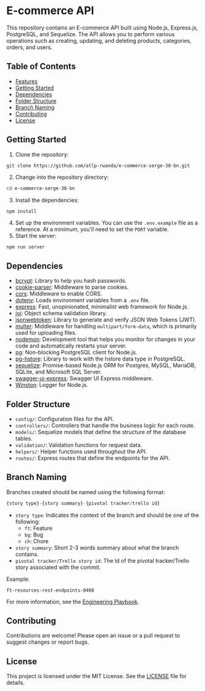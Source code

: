 E-commerce API
===============

This repository contains an E-commerce API built using Node.js, Express.js, PostgreSQL, and Sequelize. The API allows you to perform various operations such as creating, updating, and deleting products, categories, orders, and users.

Table of Contents
-----------------

* [Features](#features)
* [Getting Started](#getting-started)
* [Dependencies](#dependencies)
* [Folder Structure](#folder-structure)
* [Branch Naming](#branch-naming)
* [Contributing](#contributing)
* [License](#license)


Getting Started
---------------

1. Clone the repository:
```bash
git clone https://github.com/atlp-rwanda/e-commerce-serge-30-bn.git
```
2. Change into the repository directory:
```bash
cd e-commerce-serge-30-bn
```
3. Install the dependencies:
```
npm install
```
4. Set up the environment variables. You can use the `.env.example` file as a reference. At a minimum, you'll need to set the `PORT` variable.
5. Start the server:
```
npm run server
```

Dependencies
------------

* [bcrypt](https://www.npmjs.com/package/bcrypt): Library to help you hash passwords.
* [cookie-parser](https://www.npmjs.com/package/cookie-parser): Middleware to parse cookies.
* [cors](https://www.npmjs.com/package/cors): Middleware to enable CORS.
* [dotenv](https://www.npmjs.com/package/dotenv): Loads environment variables from a `.env` file.
* [express](https://www.npmjs.com/package/express): Fast, unopinionated, minimalist web framework for Node.js.
* [joi](https://www.npmjs.com/package/joi): Object schema validation library.
* [jsonwebtoken](https://www.npmjs.com/package/jsonwebtoken): Library to generate and verify JSON Web Tokens (JWT).
* [multer](https://www.npmjs.com/package/multer): Middleware for handling `multipart/form-data`, which is primarily used for uploading files.
* [nodemon](https://www.npmjs.com/package/nodemon): Development tool that helps you monitor for changes in your code and automatically restarts your server.
* [pg](https://www.npmjs.com/package/pg): Non-blocking PostgreSQL client for Node.js.
* [pg-hstore](https://www.npmjs.com/package/pg-hstore): Library to work with the hstore data type in PostgreSQL.
* [sequelize](https://www.npmjs.com/package/sequelize): Promise-based Node.js ORM for Postgres, MySQL, MariaDB, SQLite, and Microsoft SQL Server.
* [swagger-ui-express](https://www.npmjs.com/package/swagger-ui-express): Swagger UI Express middleware.
* [Winston](https://www.npmjs.com/package/winston): Logger for Node.js.

Folder Structure
----------------

* `config/`: Configuration files for the API.
* `controllers/`: Controllers that handle the business logic for each route.
* `models/`: Sequelize models that define the structure of the database tables.
* `validation/`: Validation functions for request data.
* `helpers/`: Helper functions used throughout the API.
* `routes/`: Express routes that define the endpoints for the API.


Branch Naming
-------------

Branches created should be named using the following format:
```javascript
{story type}-{story summary}-{pivotal tracker/trello id}
```
* `story type`: Indicates the context of the branch and should be one of the following:
	+ `ft`: Feature
	+ `bg`: Bug
	+ `ch`: Chore
* `story summary`: Short 2-3 words summary about what the branch contains.
* `pivotal tracker/Trello story id`: The Id of the pivotal tracker/Trello story associated with the commit.

Example:
```
ft-resources-rest-endpoints-0408
```
For more information, see the [Engineering Playbook](https://github.com/atlp-rwanda/engineering-playbook/wiki/).

Contributing
------------

Contributions are welcome! Please open an issue or a pull request to suggest changes or report bugs.

License
-------

This project is licensed under the MIT License. See the [LICENSE](LICENSE) file for details.
